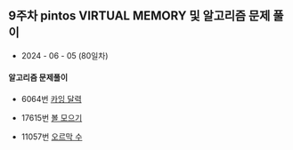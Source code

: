 ## 9주차 pintos VIRTUAL MEMORY 및 알고리즘 문제 풀이

- 2024 - 06 - 05 (80일차)

#### 알고리즘 문제풀이

- 6064번 [카잉 달력](https://github.com/dongyeoppp/Jungle_TIL/blob/main/jungle_week11/bk_6064.py)   

* 17615번 [볼 모으기](https://github.com/dongyeoppp/Jungle_TIL/blob/main/jungle_week11/bk_17615.py)   

* 11057번 [오르막 수](https://github.com/dongyeoppp/Jungle_TIL/blob/main/jungle_week11/bk_11057.py)      
